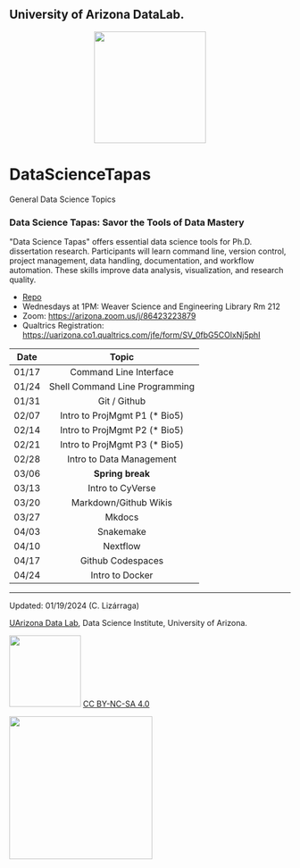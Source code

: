 ## University of Arizona DataLab.


<p style="text-align:center;">
<img src="https://github.com/clizarraga-UAD7/DataScienceLab/blob/main/images/UADLSquareLogo.png?raw=true" width=200>
</p>


# DataScienceTapas

General Data Science Topics

### Data Science Tapas: Savor the Tools of Data Mastery

"Data Science Tapas" offers essential data science tools for Ph.D. dissertation research. Participants will learn command line, version control, project management, data handling, documentation, and workflow automation. These skills improve data analysis, visualization, and research quality.

* [Repo](https://github.com/ua-datalab/DataScienceTapas/wiki)
* Wednesdays at 1PM: Weaver Science and Engineering Library Rm 212
* Zoom: https://arizona.zoom.us/j/86423223879
* Qualtrics Registration: https://uarizona.co1.qualtrics.com/jfe/form/SV_0fbG5COlxNj5phI
 
| Date |  Topic | 
| :--: | :--: | 
|    01/17 |  Command Line Interface  |  
|   01/24  |  Shell Command Line Programming  |
|    01/31 | Git / Github  | Michele| |
|     02/07|   Intro to ProjMgmt P1 (* Bio5) | 
|    02/14 |  Intro to ProjMgmt P2  (* Bio5) | 
|    02/21 |   Intro to ProjMgmt P3 (* Bio5)  | 
|   02/28  |   Intro to Data Management| 
|     03/06 | **Spring break**   |     
|  03/13   |   Intro to CyVerse |
|  03/20   |  Markdown/Github Wikis   | 
|   03/27  |   Mkdocs  |
|   04/03  |   Snakemake | 
|   04/10 |  Nextflow  | 
|   04/17  | Github Codespaces |   
|    04/24 |  Intro to Docker  |  

***

Updated: 01/19/2024 (C. Lizárraga)

[UArizona Data Lab](https://www.datascience.arizona.edu/education/uarizona-data-lab), Data Science Institute, University of Arizona.

<img src="https://mirrors.creativecommons.org/presskit/buttons/88x31/png/by-nc-sa.png" width="128">  [CC BY-NC-SA 4.0](https://creativecommons.org/licenses/by-nc-sa/4.0/)

[<img src="https://datascience.arizona.edu/sites/default/files/Data%20Science%20Institute_Webheader%20%281%29.svg" width="256">](https://datascience.arizona.edu)
